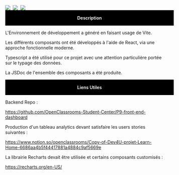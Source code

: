 <div style="display:flex; column-gap:8px;">
<img src="https://camo.githubusercontent.com/e04fcc9b427bc6c4349886bc5ad9ca2e319da488a75adcf14793e5133dd7cf16/68747470733a2f2f696d672e736869656c64732e696f2f7374617469632f76313f6c6162656c3d266d6573736167653d566974652532304a5326636f6c6f723d363436434646266c6f676f3d56697465266c6f676f436f6c6f723d7768697465267374796c653d666c61742d737175617265">
<img src="https://camo.githubusercontent.com/eb538fd39eacbbc3aa16ffb591322dd2d77b421d384d21b77cf2c662f0fc2ccb/68747470733a2f2f696d672e736869656c64732e696f2f7374617469632f76313f6c6162656c3d266d6573736167653d526561637426636f6c6f723d303038384343266c6f676f3d5265616374266c6f676f436f6c6f723d7768697465267374796c653d666c61742d737175617265">
<img src="https://camo.githubusercontent.com/162d47dd521424730efdf29e8977ddb64d3f96bc076c1efbef1c114b05024f07/68747470733a2f2f696d672e736869656c64732e696f2f7374617469632f76313f6c6162656c3d266d6573736167653d4a61766173637269707426636f6c6f723d463744463145266c6f676f3d4a617661736372697074266c6f676f436f6c6f723d626c61636b267374796c653d666c61742d737175617265">
</div>
<div style="width:100%; display:flex; justify-content:center; background-color: black; padding:1rem; color:#fff; font-weight:600;">Description</div>

L'Environnement de développement a généré en faisant usage de Vite.

Les différents composants ont été développés à l'aide de React, via une approche fonctionnelle moderne.

Typescript a été utilisé pour ce projet avec une attention particulière portée sur le typage des données.

La JSDoc de l'ensemble des composants a été produite.

<div style="width:100%; display:flex; justify-content:center; background-color: black; padding:1rem; color:#fff; font-weight:600;">Liens Utiles</div>

Backend Repo :

https://github.com/OpenClassrooms-Student-Center/P9-front-end-dashboard

Production d'un tableau analytics devant satisfaire les users stories suivantes :

https://www.notion.so/openclassrooms/Copy-of-Dev4U-projet-Learn-Home-6686aa4b5f44417881a4884c9af5669e

La librairie Recharts devait être utilisée et certains composants customisés :

https://recharts.org/en-US/

